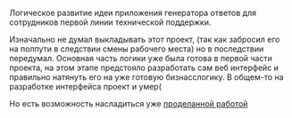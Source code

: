 Логическое развитие идеи приложения генератора ответов для сотрудников первой линии технической поддержки. 

Изначально не думал выкладывать этот проект, (так как забросил его на полпути в следствии смены рабочего места) но в последствии передумал. Основная часть логики уже была готова в первой части проекта, на этом этапе предстояло разработать сам веб интерфейс и правильно натянуть его на уже готовую бизнасслогику. В общем-то на разработке интерфейса проект и умер(

Но есть возможность насладиться уже [проделанной работой](http://217.197.116.117:82)